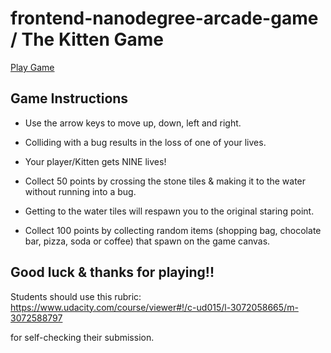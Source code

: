 frontend-nanodegree-arcade-game / The Kitten Game
=================================================

[Play Game](http:samurairanderson.github.io.)

## Game Instructions 

* Use the arrow keys to move up, down, left and right. 

* Colliding with a bug results in the loss of one of your lives.

* Your player/Kitten gets NINE lives!

* Collect 50 points by crossing the stone tiles & making it to the water without running into a bug.

* Getting to the water tiles will respawn you to the original staring point.

* Collect 100 points by collecting random items (shopping bag, chocolate bar, pizza, soda or coffee) that spawn on the game canvas.

## Good luck & thanks for playing!!



Students should use this rubric: https://www.udacity.com/course/viewer#!/c-ud015/l-3072058665/m-3072588797

for self-checking their submission.
